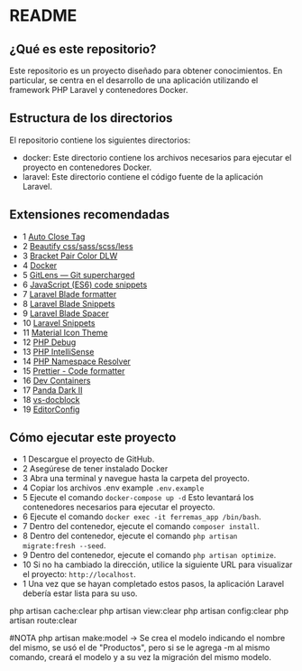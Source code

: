 # README

## ¿Qué es este repositorio?

Este repositorio es un proyecto diseñado para obtener conocimientos. En particular, se centra en el desarrollo de una aplicación utilizando el framework PHP Laravel y contenedores Docker.

## Estructura de los directorios

El repositorio contiene los siguientes directorios:

- docker: Este directorio contiene los archivos necesarios para ejecutar el proyecto en contenedores Docker.
- laravel: Este directorio contiene el código fuente de la aplicación Laravel.



## Extensiones recomendadas

- 1 [Auto Close Tag](https://marketplace.visualstudio.com/items?itemName=formulahendry.auto-close-tag)
- 2 [Beautify css/sass/scss/less](https://marketplace.visualstudio.com/items?itemName=michelemelluso.code-beautifier)
- 3 [Bracket Pair Color DLW](https://marketplace.visualstudio.com/items?itemName=BracketPairColorDLW.bracket-pair-color-dlw)
- 4 [Docker](https://marketplace.visualstudio.com/items?itemName=ms-azuretools.vscode-docker)
- 5 [GitLens — Git supercharged](https://marketplace.visualstudio.com/items?itemName=eamodio.gitlens)
- 6 [JavaScript (ES6) code snippets](https://marketplace.visualstudio.com/items?itemName=xabikos.JavaScriptSnippets)
- 7 [Laravel Blade formatter](https://marketplace.visualstudio.com/items?itemName=shufo.vscode-blade-formatter)
- 8 [Laravel Blade Snippets](https://marketplace.visualstudio.com/items?itemName=onecentlin.laravel-blade)
- 9 [Laravel Blade Spacer](https://marketplace.visualstudio.com/items?itemName=austenc.laravel-blade-spacer)
- 10 [Laravel Snippets](https://marketplace.visualstudio.com/items?itemName=onecentlin.laravel5-snippets)
- 11 [Material Icon Theme](https://marketplace.visualstudio.com/items?itemName=PKief.material-icon-theme)
- 12 [PHP Debug](https://marketplace.visualstudio.com/items?itemName=xdebug.php-debug)
- 13 [PHP IntelliSense](https://marketplace.visualstudio.com/items?itemName=bmewburn.vscode-intelephense-client)
- 14 [PHP Namespace Resolver](https://marketplace.visualstudio.com/items?itemName=MehediDracula.php-namespace-resolver)
- 15 [Prettier - Code formatter](https://marketplace.visualstudio.com/items?itemName=esbenp.prettier-vscode)
- 16 [Dev Containers](https://marketplace.visualstudio.com/items?itemName=ms-vscode-remote.remote-containers)
- 17 [Panda Dark II](https://marketplace.visualstudio.com/items?itemName=PandaDigitalLLC.panda-dark-ii)
- 18 [vs-docblock](https://marketplace.visualstudio.com/items?itemName=jeremyljackson.vs-docblock)
- 19 [EditorConfig](https://marketplace.visualstudio.com/items?itemName=EditorConfig.EditorConfig)


## Cómo ejecutar este proyecto

- 1 Descargue el proyecto de GitHub.
- 2 Asegúrese de tener instalado Docker
- 3 Abra una terminal y navegue hasta la carpeta del proyecto.
- 4 Copiar los archivos .env example `.env.example`
- 5 Ejecute el comando `docker-compose up -d` Esto levantará los contenedores necesarios para ejecutar el proyecto.
- 6 Ejecute el comando `docker exec -it ferremas_app /bin/bash`.
- 7 Dentro del contenedor, ejecute el comando `composer install`.
- 8 Dentro del contenedor, ejecute el comando `php artisan migrate:fresh --seed`.
- 9 Dentro del contenedor, ejecute el comando `php artisan optimize`.
- 10 Si no ha cambiado la dirección, utilice la siguiente URL para visualizar el proyecto: `http://localhost`.
- 1 Una vez que se hayan completado estos pasos, la aplicación Laravel debería estar lista para su uso.



php artisan cache:clear
php artisan view:clear
php artisan config:clear
php artisan route:clear


#NOTA
php artisan make:model -> Se crea el modelo indicando el nombre del mismo, se usó el de "Productos", pero si se le agrega -m al mismo comando, creará el modelo y a su vez la migración del mismo modelo.



